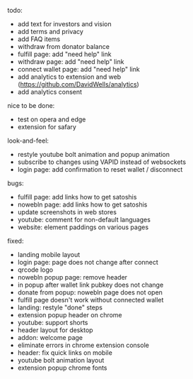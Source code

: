 todo:
- add text for investors and vision
- add terms and privacy
- add FAQ items
- withdraw from donator balance
- fulfill page: add "need help" link
- withdraw page: add "need help" link
- connect wallet page: add "need help" link
- add analytics to extension and web (https://github.com/DavidWells/analytics)
- add analytics consent

nice to be done:
- test on opera and edge
- extension for safary

look-and-feel:
- restyle youtube bolt animation and popup animation
- subscribe to changes using VAPID instead of websockets
- login page: add confirmation to reset wallet / disconnect

bugs:
- fulfill page: add links how to get satoshis
- nowebln page: add links how to get satoshis
- update screenshots in web stores
- youtube: comment for non-default languages
- website: element paddings on various pages

fixed:
- landing mobile layout
- login page: page does not change after connect
- qrcode logo
- nowebln popup page: remove header
- in popup after wallet link pubkey does not change
- donate from popup: nowebln page does not open
- fulfill page doesn't work without connected wallet
- landing: restyle "done" steps
- extension popup header on chrome
- youtube: support shorts
- header layout for desktop
- addon: welcome page
- eliminate errors in chrome extension console
- header: fix quick links on mobile
- youtube bolt animation layout
- extension popup chrome fonts
